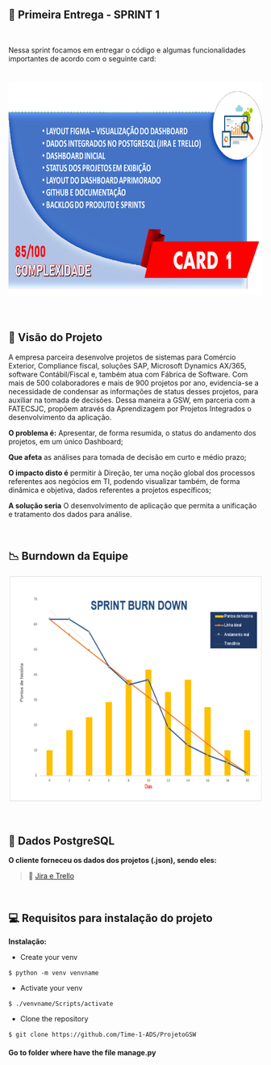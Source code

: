 ## :bookmark: Primeira Entrega - SPRINT 1

<br>

Nessa sprint focamos em entregar o código e algumas funcionalidades importantes de acordo com o seguinte card:
<h1 align="center"> <img src = "/Imagens Geral/card_1.png" width="710" height="420" /></h1>

<br>

## :mag_right: Visão do Projeto

A empresa parceira desenvolve projetos de sistemas para Comércio Exterior, Compliance
fiscal, soluções SAP, Microsoft Dynamics AX/365, software Contábil/Fiscal e, também atua com Fábrica de Software.
Com mais de 500 colaboradores e mais de 900 projetos por ano, evidencia-se a necessidade de condensar as informações de status desses projetos, para auxiliar na tomada de decisões.
Dessa maneira a GSW, em parceria com a FATECSJC, propõem através da Aprendizagem por Projetos Integrados o desenvolvimento da aplicação.

**O problema é:** Apresentar, de forma resumida, o status do andamento dos
projetos, em um único Dashboard;

**Que afeta** as análises para tomada de decisão em curto e médio prazo;

**O impacto disto é** permitir à Direção, ter uma noção global dos processos
referentes aos negócios em TI, podendo visualizar também, de
forma dinâmica e objetiva, dados referentes a projetos
específicos;

**A solução seria** O desenvolvimento de aplicação que permita a unificação e tratamento dos dados para análise.

<br>

## :chart_with_downwards_trend: Burndown da Equipe

<img src = "/Imagens Geral/burndowngrafic.png" width="600" height="450"/></h1>

<br>

## :elephant: Dados PostgreSQL
**O cliente forneceu os dados dos projetos (.json), sendo eles:**
> :space_invader: [Jira e Trello](https://github.com/Time-1-ADS/ProjetoGSW/tree/main/data)

<br>

## :computer: Requisitos para instalação do projeto


**Instalação:**

- Create your venv

```
$ python -m venv venvname
```

- Activate your venv
```
$ ./venvname/Scripts/activate
```

- Clone the repository
```
$ git clone https://github.com/Time-1-ADS/ProjetoGSW
```

#### Go to folder where have the file manage.py
